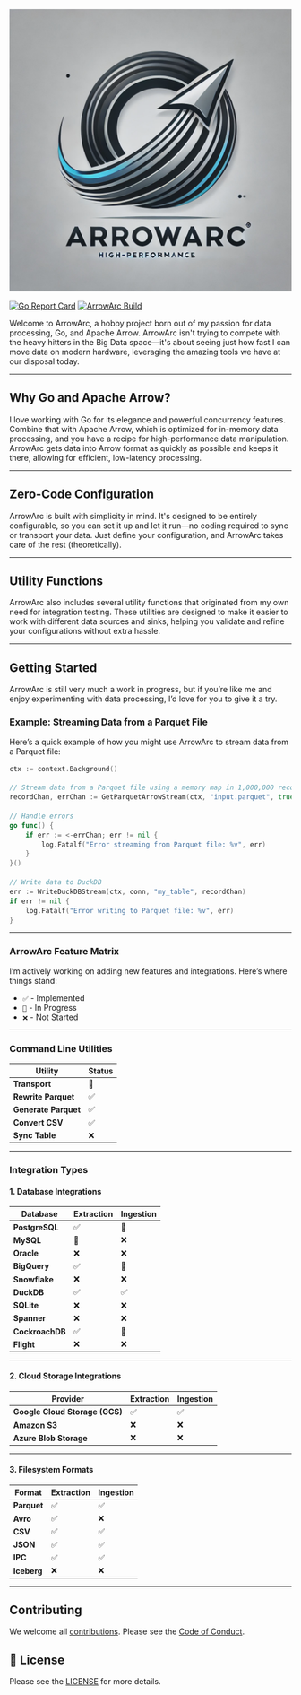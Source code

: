 ![Alt text](assets/images/ArrowArcLogo.png)

[![Go Report Card](https://goreportcard.com/badge/github.com/ArrowArc/ArrowArc)](https://goreportcard.com/report/github.com/ArrowArc/ArrowArc) [![ArrowArc Build](https://github.com/ArrowArc/ArrowArc/actions/workflows/ci.yml/badge.svg)](https://github.com/ArrowArc/ArrowArc/actions/workflows/ci.yml)

Welcome to ArrowArc, a hobby project born out of my passion for data processing, Go, and Apache Arrow. ArrowArc isn't trying to compete with the heavy hitters in the Big Data space—it's about seeing just how fast I can move data on modern hardware, leveraging the amazing tools we have at our disposal today.

---

## Why Go and Apache Arrow?

I love working with Go for its elegance and powerful concurrency features. Combine that with Apache Arrow, which is optimized for in-memory data processing, and you have a recipe for high-performance data manipulation. ArrowArc gets data into Arrow format as quickly as possible and keeps it there, allowing for efficient, low-latency processing.

---

## Zero-Code Configuration

ArrowArc is built with simplicity in mind. It's designed to be entirely configurable, so you can set it up and let it run—no coding required to sync or transport your data. Just define your configuration, and ArrowArc takes care of the rest (theoretically).

---

## Utility Functions

ArrowArc also includes several utility functions that originated from my own need for integration testing. These utilities are designed to make it easier to work with different data sources and sinks, helping you validate and refine your configurations without extra hassle.

---

## Getting Started

ArrowArc is still very much a work in progress, but if you’re like me and enjoy experimenting with data processing, I’d love for you to give it a try.

### Example: Streaming Data from a Parquet File

Here’s a quick example of how you might use ArrowArc to stream data from a Parquet file:

```go
ctx := context.Background()

// Stream data from a Parquet file using a memory map in 1,000,000 record batches
recordChan, errChan := GetParquetArrowStream(ctx, "input.parquet", true, 1000000)

// Handle errors
go func() {
    if err := <-errChan; err != nil {
        log.Fatalf("Error streaming from Parquet file: %v", err)
    }
}()

// Write data to DuckDB
err := WriteDuckDBStream(ctx, conn, "my_table", recordChan)
if err != nil {
    log.Fatalf("Error writing to Parquet file: %v", err)
}
```

---

### ArrowArc Feature Matrix

I’m actively working on adding new features and integrations. Here’s where things stand:

- `✅` - Implemented
- `🚧` - In Progress
- `❌` - Not Started

---

### Command Line Utilities

| Utility             | Status       |
|---------------------|--------------|
| **Transport**       | 🚧           |
| **Rewrite Parquet** | ✅           |
| **Generate Parquet**| ✅           |
| **Convert CSV**     | ✅           |
| **Sync Table**      | ❌           |

---

### Integration Types

#### 1. Database Integrations

| Database        | Extraction | Ingestion |
|-----------------|------------|-----------|
| **PostgreSQL**  | ✅         | 🚧        |
| **MySQL**       | 🚧         | ❌        |
| **Oracle**      | ❌         | ❌        |
| **BigQuery**    | ✅         | 🚧        |
| **Snowflake**   | ❌         | ❌        |
| **DuckDB**      | ✅         | ✅        |
| **SQLite**      | ❌         | ❌        |
| **Spanner**     | ❌         | ❌        |
| **CockroachDB** | ✅         | 🚧        |
| **Flight**      | ❌         | ❌        |

---

#### 2. Cloud Storage Integrations

| Provider                         | Extraction | Ingestion |
|----------------------------------|------------|-----------|
| **Google Cloud Storage (GCS)**   | ✅         | ✅        |
| **Amazon S3**                    | ❌         | ❌        |
| **Azure Blob Storage**           | ❌         | ❌        |

---

#### 3. Filesystem Formats

| Format        | Extraction | Ingestion |
|---------------|------------|-----------|
| **Parquet**   | ✅         | ✅        |
| **Avro**      | ✅         | ❌        |
| **CSV**       | ✅         | ✅        |
| **JSON**      | ✅         | ✅        |
| **IPC**       | ✅         | ✅        |
| **Iceberg**   | ❌         | ❌        |

---

## Contributing

We welcome all [contributions](./CONTRIBUTING.md). Please see the [Code of Conduct](./CODE_OF_CONDUCT.md).

## :page_facing_up: License

Please see the [LICENSE](./LICENSE) for more details.
